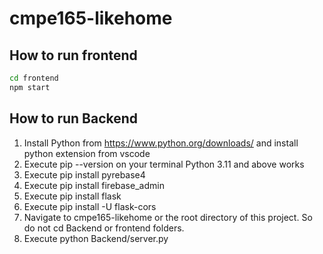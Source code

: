 # cmpe165-likehome

## How to run frontend

```bash
cd frontend
npm start
```

## How to run Backend
1. Install Python from https://www.python.org/downloads/ and install python extension from vscode
2. Execute pip --version on your terminal
Python 3.11 and above works
3. Execute pip install pyrebase4
4. Execute pip install firebase_admin
5. Execute pip install flask
6. Execute pip install -U flask-cors
7. Navigate to cmpe165-likehome or the root directory of this project. So do not cd Backend or frontend folders.
8. Execute python Backend/server.py
